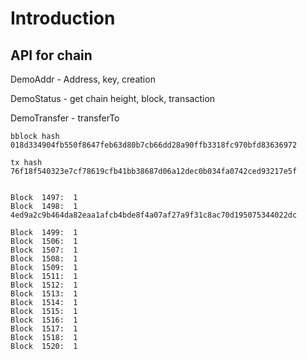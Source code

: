 # Introduction
## API for chain

DemoAddr     - Address, key, creation

DemoStatus   - get chain height, block, transaction

DemoTransfer - transferTo

```
bblock hash
018d334904fb550f8647feb63d80b7cb66dd28a90ffb3318fc970bfd83636972

tx hash
76f18f540323e7cf78619cfb41bb38687d06a12dec0b034fa0742ced93217e5f


Block  1497:  1
Block  1498:  1
4ed9a2c9b464da82eaa1afcb4bde8f4a07af27a9f31c8ac70d195075344022dc

Block  1499:  1
Block  1506:  1
Block  1507:  1
Block  1508:  1
Block  1509:  1
Block  1511:  1
Block  1512:  1
Block  1513:  1
Block  1514:  1
Block  1515:  1
Block  1516:  1
Block  1517:  1
Block  1518:  1
Block  1520:  1


```